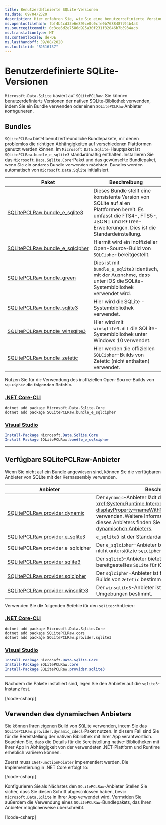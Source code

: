 ```yaml
---
title: Benutzerdefinierte SQLite-Versionen
ms.date: 09/04/2020
description: Hier erfahren Sie, wie Sie eine benutzerdefinierte Version der nativen SQLite-Bibliothek verwenden.
ms.openlocfilehash: fbf4b4cd33e6e890ce0c0cfe0b7688487b94b4a3
ms.sourcegitcommit: 0c3ce6d2e7586d925a30f231f32046b7b3934acb
ms.translationtype: HT
ms.contentlocale: de-DE
ms.lasthandoff: 09/08/2020
ms.locfileid: "89516137"
---
```

# <a name="custom-sqlite-versions"></a>Benutzerdefinierte SQLite-Versionen

`Microsoft.Data.Sqlite` basiert auf `SQLitePCLRaw`. Sie können benutzerdefinierte Versionen der nativen SQLite-Bibliothek verwenden, indem Sie ein Bundle verwenden oder einen `SQLitePCLRaw`-Anbieter konfigurieren.

## <a name="bundles"></a>Bundles

`SQLitePCLRaw` bietet benutzerfreundliche Bundlepakete, mit denen problemlos die richtigen Abhängigkeiten auf verschiedenen Plattformen genutzt werden können. Im `Microsoft.Data.Sqlite`-Hauptpaket ist `SQLitePCLRaw.bundle_e_sqlite3` standardmäßig enthalten. Installieren Sie das `Microsoft.Data.Sqlite.Core`-Paket und das gewünschte Bundlepaket, wenn Sie ein anderes Bundle verwenden möchten. Bundles werden automatisch von `Microsoft.Data.Sqlite` initialisiert.

| Paket | Beschreibung |
|--|--|
| [SQLitePCLRaw.bundle_e_sqlite3](https://www.nuget.org/packages/SQLitePCLRaw.bundle_e_sqlite3) | Dieses Bundle stellt eine konsistente Version von SQLite auf allen Plattformen bereit. Es umfasst die FTS4-, FTS5-, JSON1 und R*Tree-Erweiterungen. Dies ist die Standardeinstellung. |
| [SQLitePCLRaw.bundle_e_sqlcipher](https://www.nuget.org/packages/SQLitePCLRaw.bundle_e_sqlcipher) | Hiermit wird ein inoffizieller Open-Source-Build von `SQLCipher` bereitgestellt. |
| [SQLitePCLRaw.bundle_green](https://www.nuget.org/packages/SQLitePCLRaw.bundle_green) | Dies ist mit `bundle_e_sqlite3` identisch, mit der Ausnahme, dass unter iOS die SQLite-Systembibliothek verwendet wird. |
| [SQLitePCLRaw.bundle_sqlite3](https://www.nuget.org/packages/SQLitePCLRaw.bundle_sqlite3) | Hier wird die SQLite -Systembibliothek verwendet. |
| [SQLitePCLRaw.bundle_winsqlite3](https://www.nuget.org/packages/SQLitePCLRaw.bundle_winsqlite3) | Hier wird mit `winsqlite3.dll` die SQLite-Systembibliothek unter Windows 10 verwendet. |
| [SQLitePCLRaw.bundle_zetetic](https://www.nuget.org/packages/SQLitePCLRaw.bundle_zetetic) | Hier werden die offiziellen `SQLCipher`-Builds von Zetetic (nicht enthalten) verwendet. |

Nutzen Sie für die Verwendung des inoffiziellen Open-Source-Builds von `SQLCipher` die folgenden Befehle.

### <a name="net-core-cli"></a>[.NET Core-CLI](#tab/netcore-cli)

```dotnetcli
dotnet add package Microsoft.Data.Sqlite.Core
dotnet add package SQLitePCLRaw.bundle_e_sqlcipher
```

### <a name="visual-studio"></a>[Visual Studio](#tab/visual-studio)

``` PowerShell
Install-Package Microsoft.Data.Sqlite.Core
Install-Package SQLitePCLRaw.bundle_e_sqlcipher
```

---

## <a name="sqlitepclraw-available-providers"></a>Verfügbare SQLitePCLRaw-Anbieter

Wenn Sie nicht auf ein Bundle angewiesen sind, können Sie die verfügbaren Anbieter von SQLite mit der Kernassembly verwenden.

| Anbieter | Beschreibung |
|--|--|
| [SQLitePCLRaw.provider.dynamic](https://www.nuget.org/packages/SQLitePCLRaw.provider.dynamic) | Der `dynamic`-Anbieter lädt die native Bibliothek, anstatt <xref:System.Runtime.InteropServices.DllImportAttribute?displayProperty=nameWithType>-Attribute zu verwenden. Weitere Informationen zur Verwendung dieses Anbieters finden Sie unter [Verwenden des dynamischen Anbieters](#use-the-dynamic-provider). |
| [SQLitePCLRaw.provider.e_sqlite3](https://www.nuget.org/packages/SQLitePCLRaw.provider.e_sqlite3) | `e_sqlite3` ist der Standardanbieter. |
| [SQLitePCLRaw.provider.e_sqlcipher](https://www.nuget.org/packages/SQLitePCLRaw.provider.e_sqlcipher) | Der `e_sqlcipher`-Anbieter bietet das inoffizielle und nicht unterstützte `SQLCipher`. |
| [SQLitePCLRaw.provider.sqlite3](https://www.nuget.org/packages/SQLitePCLRaw.provider.sqlite3) | Der `sqlite3`-Anbieter bietet ein vom System bereitgestelltes `SQLite` für iOS, macOS und Linux. |
| [SQLitePCLRaw.provider.sqlcipher](https://www.nuget.org/packages/SQLitePCLRaw.provider.sqlcipher) | Der `sqlcipher`-Anbieter ist für offizielle `SQLCipher`-Builds von `Zetetic` bestimmt. |
| [SQLitePCLRaw.provider.winsqlite3](https://www.nuget.org/packages/SQLitePCLRaw.provider.winsqlite3) | Der `winsqlite3`-Anbieter ist für Windows 10-Umgebungen bestimmt. |

Verwenden Sie die folgenden Befehle für den `sqlite3`-Anbieter:

### <a name="net-core-cli"></a>[.NET Core-CLI](#tab/netcore-cli)

```dotnetcli
dotnet add package Microsoft.Data.Sqlite.Core
dotnet add package SQLitePCLRaw.core
dotnet add package SQLitePCLRaw.provider.sqlite3
```

### <a name="visual-studio"></a>[Visual Studio](#tab/visual-studio)

``` PowerShell
Install-Package Microsoft.Data.Sqlite.Core
Install-Package SQLitePCLRaw.core
Install-Package SQLitePCLRaw.provider.sqlite3
```

---

Nachdem die Pakete installiert sind, legen Sie den Anbieter auf die `sqlite3`-Instanz fest.

[!code-csharp[](../../../../samples/snippets/standard/data/sqlite/SqliteProviderSample/Program.cs)]

## <a name="use-the-dynamic-provider"></a>Verwenden des dynamischen Anbieters

Sie können Ihren eigenen Build von SQLite verwenden, indem Sie das `SQLitePCLRaw.provider.dynamic_cdecl`-Paket nutzen. In diesem Fall sind Sie für die Bereitstellung der nativen Bibliothek mit Ihrer App verantwortlich. Beachten Sie, dass die Details für die Bereitstellung nativer Bibliotheken mit Ihrer App in Abhängigkeit von der verwendeten .NET-Plattform und Runtime erheblich variieren können.

Zuerst muss `IGetFunctionPointer` implementiert werden. Die Implementierung in .NET Core erfolgt so:

[!code-csharp[](../../../../samples/snippets/standard/data/sqlite/SystemLibrarySample/Program.cs?name=snippet_NativeLibraryAdapter)]

Konfigurieren Sie als Nächstes den `SQLitePCLRaw`-Anbieter. Stellen Sie sicher, dass Sie diesen Schritt abgeschlossen haben, bevor `Microsoft.Data.Sqlite` in Ihrer App verwendet wird. Vermeiden Sie außerdem die Verwendung eines `SQLitePCLRaw`-Bundlepakets, das Ihren Anbieter möglicherweise überschreibt.

[!code-csharp[](../../../../samples/snippets/standard/data/sqlite/SystemLibrarySample/Program.cs?name=snippet_SetProvider)]
